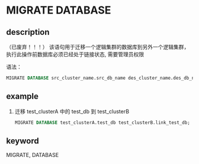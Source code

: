 # MIGRATE DATABASE

## description

（已废弃！！！）
该语句用于迁移一个逻辑集群的数据库到另外一个逻辑集群，执行此操作前数据库必须已经处于链接状态, 需要管理员权限

语法：

```sql
MIGRATE DATABASE src_cluster_name.src_db_name des_cluster_name.des_db_name
```

## example

1. 迁移 test_clusterA 中的 test_db 到 test_clusterB

    ```sql
    MIGRATE DATABASE test_clusterA.test_db test_clusterB.link_test_db;
    ```

## keyword

MIGRATE, DATABASE
